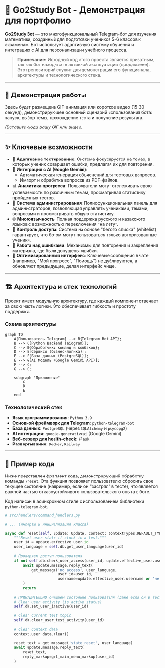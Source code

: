 # 🤖 Go2Study Bot - Демонстрация для портфолио

**Go2Study Bot** — это многофункциональный Telegram-бот для изучения математики, созданный для подготовки учеников 5-6 классов к экзаменам. Бот использует адаптивную систему обучения и интеграцию с AI для персонализации учебного процесса.

> **Примечание:** Исходный код этого проекта является приватным, так как бот находится в активной эксплуатации (продакшене). Этот репозиторий служит для демонстрации его функционала, архитектуры и технологического стека.

---

## 🎥 Демонстрация работы

Здесь будет размещена GIF-анимация или короткое видео (15-30 секунд), демонстрирующее основной сценарий использования бота: запуск, выбор темы, прохождение теста и получение результата.

*(Вставьте сюда вашу GIF или видео)*

---

## ✨ Ключевые возможности

-   🎯 **Адаптивное тестирование**: Система фокусируется на темах, в которых ученик совершает ошибки, предлагая их для повторения.
-   🤖 **Интеграция с AI (Google Gemini)**: 
    -   Автоматическая генерация объяснений для тестовых вопросов.
    -   Импорт и обработка вопросов из PDF-файлов.
-   📊 **Аналитика прогресса**: Пользователи могут отслеживать свою успеваемость по различным темам, просматривая статистику пройденных тестов.
-   👥 **Система администрирования**: Полнофункциональная панель для администраторов, позволяющая управлять учениками, темами, вопросами и просматривать общую статистику.
-   🌐 **Многоязычность**: Полная поддержка русского и казахского языков с возможностью переключения "на лету".
-   🔐 **Контроль доступа**: Система на основе "белого списка" (whitelist) гарантирует, что ботом могут пользоваться только авторизованные ученики.
-   🔄 **Работа над ошибками**: Механизмы для повторения и закрепления материала, где были допущены ошибки.
-   💬 **Оптимизированный интерфейс**: Ключевые сообщения в чате (например, "Мой прогресс", "Помощь") не дублируются, а обновляют предыдущие, делая интерфейс чище.

---

## 🏗️ Архитектура и стек технологий

Проект имеет модульную архитектуру, где каждый компонент отвечает за свою часть логики. Это обеспечивает гибкость и простоту поддержки.

### Схема архитектуры

```mermaid
graph TD
    A[Пользователь Telegram] --> B{Telegram Bot API};
    B --> C[Python Backend (aiogram)];
    C --> D{Обработчики команд и колбэков};
    D --> E[Сервисы (бизнес-логика)];
    E --> F[База данных (PostgreSQL)];
    E --> G[AI Модель (Google Gemini API)];
    F --> C;
    G --> C;

    subgraph "Приложение"
        C
        D
        E
    end
```

### Технологический стек

-   **Язык программирования**: `Python 3.9`
-   **Основной фреймворк для Telegram**: `python-telegram-bot`
-   **База данных**: `PostgreSQL` (через `SQLAlchemy` и `psycopg2`)
-   **AI интеграция**: `google-generativeai` (Google Gemini)
-   **Веб-сервер для health-check**: `Flask`
-   **Развертывание**: `Docker`, `Railway`

---

## 📄 Пример кода

Ниже представлен фрагмент кода, демонстрирующий обработку команды `/reset`. Эта функция позволяет пользователю сбросить свое текущее состояние (например, если он "застрял" в тесте), что является важной частью отказоустойчивого пользовательского опыта в боте.

Код написан в асинхронном стиле с использованием библиотеки `python-telegram-bot`.

```python
# src/handlers/command_handlers.py

# ... (импорты и инициализация класса)

async def reset(self, update: Update, context: ContextTypes.DEFAULT_TYPE) -> None:
    """Reset user state if stuck in a test."""
    user_id = update.effective_user.id
    user_language = self.db.get_user_language(user_id)
    
    # Проверяем доступ пользователя
    if not self.db.check_user_access(user_id, update.effective_user.username):
        await update.message.reply_text(
            get_message('no_access', user_language, 
                        user_id=user_id, 
                        username=update.effective_user.username or 'не указан')
        )
        return
    
    # ПРИНУДИТЕЛЬНО очищаем состояние пользователя (даже если он в тесте)
    # Clear user activity (is_active status)
    self.db.set_user_inactive(user_id)
    
    # Clear current test topic
    self.db.clear_user_test_activity(user_id)
    
    # Clear context data
    context.user_data.clear()
    
    reset_text = get_message('state_reset', user_language)
    await update.message.reply_text(
        reset_text,
        reply_markup=get_main_menu_markup(user_id)
    )

```

